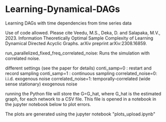 # Learning-Dynamical-DAGs
Learning DAGs with time dependencies from time series data

Use of code allowed. Please cite Veedu, M.S., Deka, D. and Salapaka, M.V., 2023. Information Theoretically Optimal Sample Complexity of Learning Dynamical Directed Acyclic Graphs. arXiv preprint arXiv:2308.16859.

run_parallelized_fixed_freq_correlated_noise: Runs the simulation with correlated noise.

different settings (see the paper for details)
conti_samp=0      : restart and record sampling
conti_samp=1      : continuous sampling 
correlated_noise=0: i.i.d. exogenous noise
correlated_noise=1: temporally-correlated (wide sense stationary) exogenous noise

running the Python file will store the G=G_hat, where G_hat is the estimated graph, for each network to a CSV file. This file is opened in a notebook in the jupyter notebook below to plot errors.


The plots are generated using the jupyter notebook "plots_upload.ipynb"
